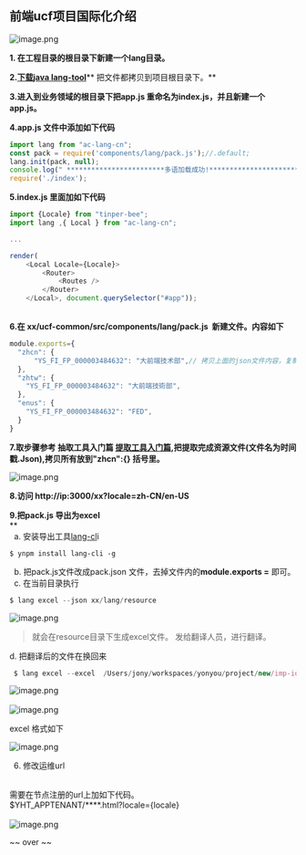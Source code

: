 <a name="ADWIW"></a>
## 前端ucf项目国际化介绍

![image.png](http://design.yonyoucloud.com/static/yuque/0/2019/png/319615/1573110169825-d09a2649-3049-461d-940d-7c84f5c8bdf4.png#align=left&display=inline&height=1199&name=image.png&originHeight=1199&originWidth=309&search=&size=105257&status=done&width=309)

**1. 在工程目录的根目录下新建一个lang目录。**

**2.**[**下载java lang-tool**](http://iuap-design-cdn.oss-cn-beijing.aliyuncs.com/static/mdd/lang-tool.zip)** 把文件都拷贝到项目根目录下。**

**3.进入到业务领域的根目录下把app.js 重命名为index.js，并且新建一个app.js。**

**4.app.js 文件中添加如下代码**<br />

```javascript
import lang from "ac-lang-cn";
const pack = require('components/lang/pack.js');//.default;
lang.init(pack, null);
console.log(" ************************多语加载成功!***************************");
require('./index');
```

**5.index.js 里面加如下代码**

```javascript
import {Locale} from "tinper-bee";
import lang ,{ Local } from "ac-lang-cn";

...

render(
	<Local Locale={Locale}>
		<Router>
			<Routes />
		</Router>
	</Local>, document.querySelector("#app"));

```
 <br />**6.在 xx/ucf-common/src/components/lang/pack.js  新建文件。内容如下**<br />

```javascript
module.exports={
  "zhcn": {
      "YS_FI_FP_000003484632": "大前端技术部",// 拷贝上面的json文件内容，复制到此即可
  },
  "zhtw": {
    "YS_FI_FP_000003484632": "大前端技術部",
  },
  "enus": {
    "YS_FI_FP_000003484632": "FED",
  }
}
```

**7.取步骤参考 抽取工具入门篇 [提取工具入门篇](https://www.yuque.com/gpgy5k/ucf/gt5yld),把提取完成资源文件(文件名为时间戳.Json),拷贝所有放到"zhcn":{} 括号里。**

![image.png](http://design.yonyoucloud.com/static/yuque/0/2019/png/319615/1571731986681-840a1f59-69d9-46f4-b234-2b1f6cc917fd.png#align=left&display=inline&height=183&name=image.png&originHeight=183&originWidth=251&search=&size=14892&status=done&width=251)

**8.访问 http://ip:3000/xx?locale=zh-CN/en-US**

**9.把pack.js 导出为excel**<br />**<br />  a. 安装导出工具[lang-cl](https://package.yonyoucloud.com/#/package/bGFuZy1jbGk=)i<br />

```
$ ynpm install lang-cli -g
```
  b. 把pack.js文件改成pack.json 文件，去掉文件内的**module.exports =** 即可。<br />  c. 在当前目录执行
```javascript
$ lang excel --json xx/lang/resource
```

![image.png](http://design.yonyoucloud.com/static/yuque/0/2019/png/319615/1571732021277-01979d04-5143-4b56-a563-bf6fe45bd71f.png#align=left&display=inline&height=207&name=image.png&originHeight=207&originWidth=244&search=&size=16561&status=done&width=244)<br />

> 就会在resource目录下生成excel文件。
> 发给翻译人员，进行翻译。 

d. 把翻译后的文件在换回来 
```javascript
 $ lang excel --excel  /Users/jony/workspaces/yonyou/project/new/imp-iot-alarm-fe/lang/resource/1571710782275.xlsx
```

![image.png](http://design.yonyoucloud.com/static/yuque/0/2019/png/319615/1571732830698-d0e30f9c-d797-4609-927f-043b0a56f7c5.png#align=left&display=inline&height=160&name=image.png&originHeight=160&originWidth=997&search=&size=43318&status=done&width=997)<br />
<br />![image.png](http://design.yonyoucloud.com/static/yuque/0/2019/png/319615/1571734218477-91f46d1b-035e-4fd5-8b1f-4101afc29e30.png#align=left&display=inline&height=144&name=image.png&originHeight=144&originWidth=250&search=&size=13785&status=done&width=250)

excel 格式如下

![image.png](http://design.yonyoucloud.com/static/yuque/0/2019/png/319615/1571819361461-51c0fbeb-4b8f-4d59-9d83-4272cda7ecee.png#align=left&display=inline&height=173&name=image.png&originHeight=173&originWidth=785&search=&size=43754&status=done&width=785)

6. 修改运维url


<br />需要在节点注册的url上加如下代码。<br />$YHT_APPTENANT/****.html?locale={locale}<br />
<br />![image.png](http://design.yonyoucloud.com/static/yuque/0/2019/png/319615/1572322653535-20ec9183-d65d-4e7c-81ec-dea5b57d0ace.png#align=left&display=inline&height=555&name=image.png&originHeight=555&originWidth=746&search=&size=76382&status=done&width=746)

~~ over ~~